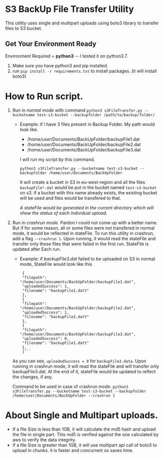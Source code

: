 # S3 BackUp File Transfer Utility 
This utility uses single and multipart uploads using boto3 library to transfer files to S3 bucket. 

## Get Your Environment Ready
Environment Required = __python3__ -- I tested it on python3.7.

1. Make sure you have python3 and pip installed.
2.  run `pip install -r requirements.txt` to install packages. (it will install boto3) 

# How to Run script. 
1. Run in *normal mode* with command `python3 s3FileTransfer.py --bucketname test-s3-bucket --backupfolder /path/to/backup/folder/`
    * Example: if I have 3 files present in Backup Folder. My path would look like. 
    
        * /home/user/Documents/BackUpFolder/backupFile1.dat
        * /home/user/Documents/BackUpFolder/backupFile2.dat
        * /home/user/Documents/BackUpFolder/backupFile3.dat
    
        I will run my script by this command. 
        
        `python3 s3FileTransfer.py --bucketname test-s3-bucket --backupfolder /home/user/Documents/BackUpFolder`
        
        It will create a bucket in S3 in eu-west-region and all the files `backupFile*.dat` would be put in the bucket named `test-s3-bucket` on s3. if a bucket with
        this name already exists, the existing bucket will be used and files would be transfered to that. 
        
        *A stateFile would be generated in the current directory which will show the status of each individual upload.* 


2. Run in *crashrun mode*. Pardon I could not come up with a better name. But if for some reason, all or some files were not transfered in normal mode, it would be reflected in stateFile. 
   To run this utility in crashrun, add a flag `--crashrun 1`. Upon running, it would read the stateFile and transfer only those files that were failed in the first run. 
   StateFile is updated after Each run.
    
    * Example: if *backupFile3.dat* failed to be uploaded on S3 in normal mode, StateFile would look like this
   
       ```[
        {
        "filepath": "/home/user/Documents/BackUpFolder/backupFile1.dat",
        "uploadedSuccess": 1,
        "filename": "backupFile1.datt"
        },
        {
        "filepath": "/home/user/Documents/BackUpFolder/backupFile2.dat",
        "uploadedSuccess": 1,
        "filename": "backupFile2.datt"
        },
        {
        "filepath": "/home/user/Documents/BackUpFolder/backupFile3.dat",
        "uploadedSuccess": 0,
        "filename": "backupFile1.datt"
        },
        ]```
    
    As you can see, `uploadedSuccess = 0` for `backupFile3.data`. Upon running in crashrun mode, it will read the stateFile and will transfer only backupFile3.dat. At the end of it, 
    stateFile would be updated to reflect the changes, if any. 
    
    Command to be used in case of crashrun mode. 
    `python3 s3FileTransfer.py --bucketname test-s3-bucket --backupfolder /home/user/Documents/BackUpFolder --crashrun 1`

# About Single and Multipart uploads.
* If a file Size is less than 1GB, it will calculate the md5 hash and upload the file in single part. This md5 is verified against the one calculated by aws to verify  the data integrity. 
* If a file Size is greater than 1GB, it will use multipart api call of boto3 to upload in chunks. it is faster and concurrent so saves time. 
    
    
    
    
    
